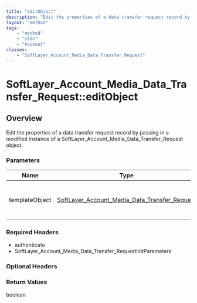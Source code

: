 ```yaml
---
title: "editObject"
description: "Edit the properties of a data transfer request record by passing in a modified instance of a SoftLayer_Account_Media_Dat... "
layout: "method"
tags:
    - "method"
    - "sldn"
    - "Account"
classes:
    - "SoftLayer_Account_Media_Data_Transfer_Request"
---
```

# SoftLayer_Account_Media_Data_Transfer_Request::editObject
## Overview 
Edit the properties of a data transfer request record by passing in a modified instance of a SoftLayer_Account_Media_Data_Transfer_Request object. 

### Parameters 
|Name | Type | Description |
| --- | --- | --- |
|templateObject| <a href='/reference/datatypes/SoftLayer_Account_Media_Data_Transfer_Request'>SoftLayer_Account_Media_Data_Transfer_Request </a>| A skeleton SoftLayer_Account_Media_Data_Transfer_Request object with only the properties defined that you wish to change. Unchanged properties are left alone.|


### Required Headers
* authenticate
* SoftLayer_Account_Media_Data_Transfer_RequestInitParameters

### Optional Headers

### Return Values
boolean

